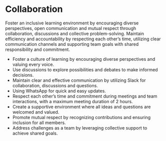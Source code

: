 # Collaboration

<!-- group norms summary -->
Foster an inclusive learning environment by encouraging diverse perspectives, open communication and mutual
respect through collaboration, discussions and collective problem-solving.
Maintain efficiency and accountability by respecting each other’s time, utilizing clear communication channels
and supporting team goals with shared responsibility and commitment.
<!-- group norms list -->
- Foster a culture of learning by encouraging diverse perspectives and valuing every voice.
- Use discussions to explore possibilities and debates to make informed decisions.
- Maintain clear and effective communication by utilizing Slack for collaboration, discussions and questions.
- Using WhatsApp for quick and easy updates.
- Respect each other’s time and commitment during meetings and team interactions, with a maximum meeting duration of 2 hours.
- Create a supportive environment where all ideas and questions are welcomed and valued.
- Promote mutual respect by recognizing contributions and ensuring inclusion for all members.
- Address challenges as a team by leveraging collective support to achieve shared goals.
